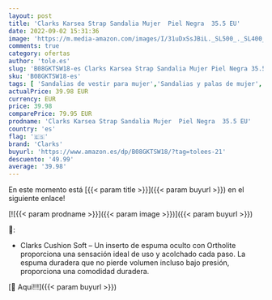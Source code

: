 ```yaml
---
layout: post
title: 'Clarks Karsea Strap Sandalia Mujer  Piel Negra  35.5 EU'
date: 2022-09-02 15:31:36
image: 'https://m.media-amazon.com/images/I/31uDxSsJBiL._SL500_._SL400_.jpg'
comments: true
category: ofertas
author: 'tole.es'
slug: 'B08GKTSW18-es Clarks Karsea Strap Sandalia Mujer Piel Negra 35.5 EU'
sku: 'B08GKTSW18-es'
tags: [ 'Sandalias de vestir para mujer','Sandalias y palas de mujer','Zapatos','Zapatos para mujer','Zapatos y complementos','clarks','sandalia','🇪🇸', ]
actualPrice: 39.98 EUR
currency: EUR
price: 39.98
comparePrice: 79.95 EUR
prodname: 'Clarks Karsea Strap Sandalia Mujer  Piel Negra  35.5 EU'
country: 'es'
flag: '🇪🇸'
brand: 'Clarks'
buyurl: 'https://www.amazon.es/dp/B08GKTSW18/?tag=tolees-21'
descuento: '49.99'
average: '39.98'
---
```


En este momento está [{{< param title >}}]({{< param buyurl >}}) en el siguiente enlace!

[![{{< param prodname >}}]({{< param image >}})]({{< param buyurl >}})

🔎:

- Clarks Cushion Soft – Un inserto de espuma oculto con Ortholite proporciona una sensación ideal de uso y acolchado cada paso. La espuma duradera que no pierde volumen incluso bajo presión, proporciona una comodidad duradera.

[🛒 Aquí!!!]({{< param buyurl >}})
